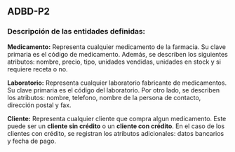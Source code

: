 ## ADBD-P2

### Descripción de las entidades definidas:

  **Medicamento:** Representa cualquier medicamento de la farmacia. Su clave primaria es el código de medicamento. Además, se describen los siguientes atributos: nombre, precio, tipo, unidades vendidas, unidades en stock y si requiere receta o no.

  **Laboratorio:** Representa cualquier laboratorio fabricante de medicamentos. Su clave primaria es el código del laboratorio. Por otro lado, se describen los atributos: nombre, telefono, nombre de la persona de contacto, dirección postal y fax.

  **Cliente:** Representa cualquier cliente que compra algun medicamento. Este puede ser un **cliente sin crédito** o un **cliente con crédito**. En el caso de los clientes con crédito, se registran los atributos adicionales: datos bancarios y fecha de pago.

  
